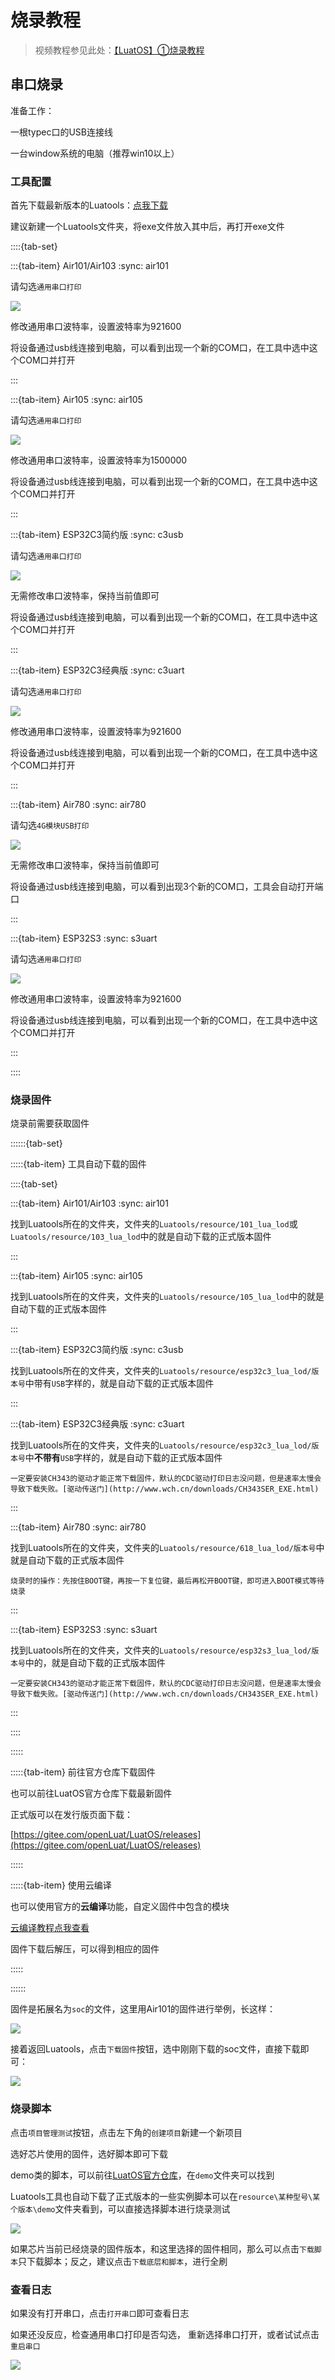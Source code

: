 # 烧录教程

> 视频教程参见此处：[【LuatOS】①烧录教程](https://www.bilibili.com/video/BV1Mq4y1e7Eb)

## 串口烧录

准备工作：

一根typec口的USB连接线

一台window系统的电脑（推荐win10以上）

### 工具配置

首先下载最新版本的Luatools：[点我下载](https://luatos.com/luatools/download/last)

建议新建一个Luatools文件夹，将exe文件放入其中后，再打开exe文件

::::{tab-set}

:::{tab-item} Air101/Air103
:sync: air101

请勾选`通用串口打印`

![](img/20221128132233.png)

修改通用串口波特率，设置波特率为921600

将设备通过usb线连接到电脑，可以看到出现一个新的COM口，在工具中选中这个COM口并打开

:::

:::{tab-item} Air105
:sync: air105

请勾选`通用串口打印`

![](img/90162500_1631695006.png)

修改通用串口波特率，设置波特率为1500000

将设备通过usb线连接到电脑，可以看到出现一个新的COM口，在工具中选中这个COM口并打开

:::

:::{tab-item} ESP32C3简约版
:sync: c3usb

请勾选`通用串口打印`

![](img/20221128132233.png)

无需修改串口波特率，保持当前值即可

将设备通过usb线连接到电脑，可以看到出现一个新的COM口，在工具中选中这个COM口并打开

:::

:::{tab-item} ESP32C3经典版
:sync: c3uart

请勾选`通用串口打印`

![](img/20221128132233.png)

修改通用串口波特率，设置波特率为921600

将设备通过usb线连接到电脑，可以看到出现一个新的COM口，在工具中选中这个COM口并打开

:::

:::{tab-item} Air780
:sync: air780

请勾选`4G模块USB打印`

![](img/20221128132132.png)

无需修改串口波特率，保持当前值即可

将设备通过usb线连接到电脑，可以看到出现3个新的COM口，工具会自动打开端口

:::

:::{tab-item} ESP32S3
:sync: s3uart

请勾选`通用串口打印`

![](img/20221128132233.png)

修改通用串口波特率，设置波特率为921600

将设备通过usb线连接到电脑，可以看到出现一个新的COM口，在工具中选中这个COM口并打开

:::

::::

### 烧录固件

烧录前需要获取固件

::::::{tab-set}

:::::{tab-item} 工具自动下载的固件

::::{tab-set}

:::{tab-item} Air101/Air103
:sync: air101

找到Luatools所在的文件夹，文件夹的`Luatools/resource/101_lua_lod`或`Luatools/resource/103_lua_lod`中的就是自动下载的正式版本固件

:::

:::{tab-item} Air105
:sync: air105

找到Luatools所在的文件夹，文件夹的`Luatools/resource/105_lua_lod`中的就是自动下载的正式版本固件

:::

:::{tab-item} ESP32C3简约版
:sync: c3usb

找到Luatools所在的文件夹，文件夹的`Luatools/resource/esp32c3_lua_lod/版本号`中带有`USB`字样的，就是自动下载的正式版本固件

:::

:::{tab-item} ESP32C3经典版
:sync: c3uart

找到Luatools所在的文件夹，文件夹的`Luatools/resource/esp32c3_lua_lod/版本号`中**不带有**`USB`字样的，就是自动下载的正式版本固件

```{important}
一定要安装CH343的驱动才能正常下载固件，默认的CDC驱动打印日志没问题，但是速率太慢会导致下载失败。[驱动传送门](http://www.wch.cn/downloads/CH343SER_EXE.html)
```

:::

:::{tab-item} Air780
:sync: air780

找到Luatools所在的文件夹，文件夹的`Luatools/resource/618_lua_lod/版本号`中就是自动下载的正式版本固件

```{important}
烧录时的操作：先按住BOOT键，再按一下复位键，最后再松开BOOT键，即可进入BOOT模式等待烧录
```

:::

:::{tab-item} ESP32S3
:sync: s3uart

找到Luatools所在的文件夹，文件夹的`Luatools/resource/esp32s3_lua_lod/版本号`中的，就是自动下载的正式版本固件

```{important}
一定要安装CH343的驱动才能正常下载固件，默认的CDC驱动打印日志没问题，但是速率太慢会导致下载失败。[驱动传送门](http://www.wch.cn/downloads/CH343SER_EXE.html)
```

:::

::::

:::::

:::::{tab-item} 前往官方仓库下载固件

也可以前往LuatOS官方仓库下载最新固件

正式版可以在发行版页面下载：

[https://gitee.com/openLuat/LuatOS/releases](https://gitee.com/openLuat/LuatOS/releases)

:::::

:::::{tab-item} 使用云编译

也可以使用官方的**云编译**功能，自定义固件中包含的模块

[云编译教程点我查看](https://wiki.luatos.com/develop/compile/Cloud_compilation.html)

固件下载后解压，可以得到相应的固件

:::::

::::::

固件是拓展名为`soc`的文件，这里用Air101的固件进行举例，长这样：

![](img/24035700_1631695521.png)

接着返回Luatools，点击`下载固件`按钮，选中刚刚下载的soc文件，直接下载即可：

![](img/80909300_1631695603.png)

### 烧录脚本

点击`项目管理测试`按钮，点击左下角的`创建项目`新建一个新项目

选好芯片使用的固件，选好脚本即可下载

demo类的脚本，可以前往[LuatOS官方仓库](https://gitee.com/openLuat/LuatOS)，在`demo`文件夹可以找到

Luatools工具也自动下载了正式版本的一些实例脚本可以在`resource\某种型号\某个版本\demo`文件夹看到，可以直接选择脚本进行烧录测试

![](img/49360400_1631695719.png)

如果芯片当前已经烧录的固件版本，和这里选择的固件相同，那么可以点击`下载脚本`只下载脚本；反之，建议点击`下载底层和脚本`，进行全刷

### 查看日志

如果没有打开串口，点击`打开串口`即可查看日志

如果还没反应，检查通用串口打印是否勾选， 重新选择串口打开，或者试试点击`重启串口`

![](img/28614300_1631695832.png)
